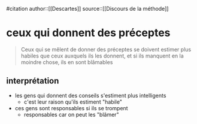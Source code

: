 #citation
author::[[Descartes]]
source::[[Discours de la méthode]]
# ceux qui donnent des préceptes

> Ceux qui se mêlent de donner des préceptes se doivent estimer plus habiles que ceux auxquels ils les donnent, et si ils manquent en la moindre chose, ils en sont blâmables


## interprétation

 - les gens qui donnent des conseils s'estiment plus intelligents
     - c'est leur raison qu'ils estiment "habile"
 - ces gens sont responsables si ils se trompent
     - responsables car on peut les "blâmer"


